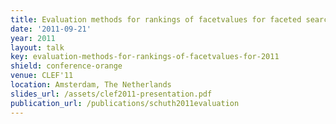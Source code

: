 ```yaml
---
title: Evaluation methods for rankings of facetvalues for faceted search
date: '2011-09-21'
year: 2011
layout: talk
key: evaluation-methods-for-rankings-of-facetvalues-for-2011
shield: conference-orange
venue: CLEF'11
location: Amsterdam, The Netherlands
slides_url: /assets/clef2011-presentation.pdf
publication_url: /publications/schuth2011evaluation
---
```

